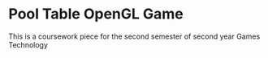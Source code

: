 # Pool Table OpenGL Game
 This is a coursework piece for the second semester of second year Games Technology
